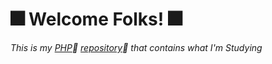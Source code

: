 
# :fireworks: **Welcome Folks!** :fireworks:
*This is my [PHP](https://www.php.net/downloads.php):book: [repository](https://github.com/OdairPanizziJunior/PHP/tree/main):eyes:
 that contains what I'm Studying* 
